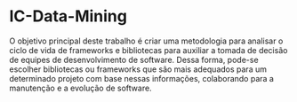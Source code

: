 # IC-Data-Mining
O objetivo principal deste trabalho é criar uma metodologia para analisar o ciclo
de vida de frameworks e bibliotecas para auxiliar a tomada de decisão de equipes
de desenvolvimento de software. Dessa forma, pode-se escolher bibliotecas ou
frameworks que são mais adequados para um determinado projeto com base nessas
informações, colaborando para a manutenção e a evolução de software.
